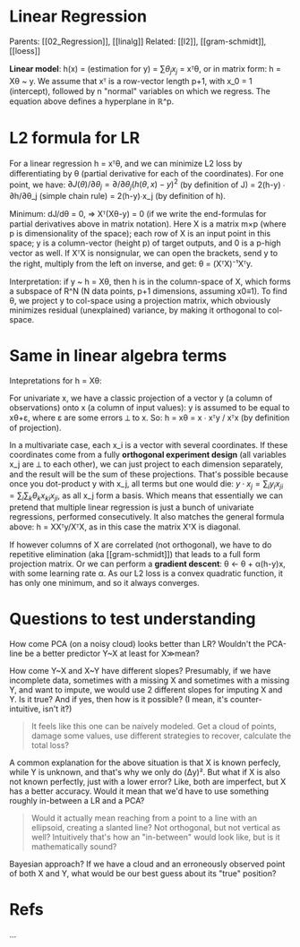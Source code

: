 # Linear Regression

Parents: [[02_Regression]], [[linalg]]
Related: [[l2]], [[gram-schmidt]], [[loess]]

**Linear model**: h(x) = (estimation for y) = $∑θ_j x_j$ = xᵀθ, or in matrix form: h = Xθ ~ y. We assume that xᵀ is a row-vector length p+1, with x_0 = 1 (intercept), followed by n "normal" variables on which we regress. The equation above defines a hyperplane in ℝ^p.

# L2 formula for LR

For a linear regression h = xᵀθ, and we can minimize L2 loss by differentiating by θ (partial derivative for each of the coordinates). For one point, we have: 
$∂J(θ)/∂θ_j = ∂/∂θ_j (h(θ,x)-y)^2$ (by definition of J)
= 2(h-y) ∙ ∂h/∂θ_j (simple chain rule)
= 2(h-y)∙x_j (by definition of h).

Minimum: dJ/dθ = 0, ⇒ Xᵀ(Xθ-y) = 0 (if we write the end-formulas for partial derivatives above in matrix notation). Here X is a matrix m×p (where p is dimensionality of the space); each row of X is an input point in this space; y is a column-vector (height p) of target outputs, and 0 is a p-high vector as well. If XᵀX is nonsignular, we can open the brackets, send y to the right, multiply from the left on inverse, and get: θ = (XᵀX)⁻¹Xᵀy.

Interpretation: if y ~ h = Xθ, then h is in the column-space of X, which forms a subspace of R^N (N data points, p+1 dimensions, assuming x0≡1). To find θ, we project y to col-space using a projection matrix, which obviously minimizes residual (unexplained) variance, by making it orthogonal to col-space.

# Same in linear algebra terms

Intepretations for h = Xθ:

For univariate x, we have a classic projection of a vector y (a column of observations) onto x (a column of input values): y is assumed to be equal to xθ+ε, where ε are some errors ⟂ to x. So: h = xθ = x ∙ xᵀy / xᵀx (by definition of projection). 

In a multivariate case, each x_i is a vector with several coordinates. If these coordinates come from a fully **orthogonal experiment design** (all variables x_j are ⟂ to each other), we can just project to each dimension separately, and the result will be the sum of these projections. That's possible because once you dot-product y with x_j, all terms but one would die: $y \cdot x_j = \sum_i y_i x_{ji} = \sum_i \sum_k θ_k x_{ki} x_{ji}$, as all x_j form a basis. Which means that essentially we can pretend that multiple linear regression is just a bunch of univariate regressions, performed consecutively. It also matches the general formula above: h = XXᵀy/XᵀX, as in this case the matrix XᵀX is diagonal. 

If however columns of X are correlated (not orthogonal), we have to do repetitive elimination (aka [[gram-schmidt]]) that leads to a full form projection matrix. Or we can perform a **gradient descent**: θ ← θ + α(h-y)x, with some learning rate α. As our L2 loss is a convex quadratic function, it has only one minimum, and so it always converges. 

# Questions to test understanding

How come PCA (on a noisy cloud) looks better than LR? Wouldn't the PCA-line be a better predictor Y~X at least for X≫mean?

How come Y~X and X~Y have different slopes? Presumably, if we have incomplete data, sometimes with a missing X and sometimes with a missing Y, and want to impute, we would use 2 different slopes for imputing X and Y. Is it true? And if yes, then how is it possible? (I mean, it's counter-intuitive, isn't it?)

> It feels like this one can be naively modeled. Get a cloud of points, damage some values, use different strategies to recover, calculate the total loss?

A common explanation for the above situation is that X is known perfecly, while Y is unknown, and that's why we only do (Δy)². But what if X is also not known perfectly, just with a lower error? Like, both are imperfect, but X has a better accuracy. Would it mean that we'd have to use something roughly in-between a LR and a PCA?

> Would it actually mean reaching from a point to a line with an ellipsoid, creating a slanted line? Not orthogonal, but not vertical as well? Intuitively that's how an "in-between" would look like, but is it mathematically sound?

Bayesian approach? If we have a cloud and an erroneously observed point of both X and Y, what would be our best guess about its "true" position?

# Refs

...